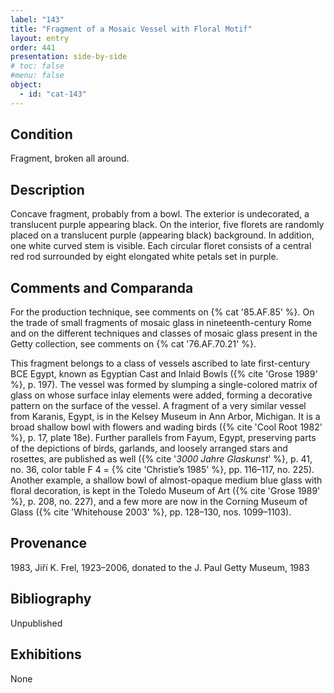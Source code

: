 ```yaml
---
label: "143"
title: "Fragment of a Mosaic Vessel with Floral Motif"
layout: entry
order: 441
presentation: side-by-side
# toc: false
#menu: false 
object:
  - id: "cat-143"
---
```


## Condition

Fragment, broken all around.

## Description

Concave fragment, probably from a bowl. The exterior is undecorated, a translucent purple appearing black. On the interior, five florets are randomly placed on a translucent purple (appearing black) background. In addition, one white curved stem is visible. Each circular floret consists of a central red rod surrounded by eight elongated white petals set in purple.

## Comments and Comparanda

For the production technique, see comments on {% cat '85.AF.85' %}. On the trade of small fragments of mosaic glass in nineteenth-century Rome and on the different techniques and classes of mosaic glass present in the Getty collection, see comments on {% cat '76.AF.70.21' %}.

This fragment belongs to a class of vessels ascribed to late first-century BCE Egypt, known as Egyptian Cast and Inlaid Bowls ({% cite 'Grose 1989' %}, p. 197). The vessel was formed by slumping a single-colored matrix of glass on whose surface inlay elements were added, forming a decorative pattern on the surface of the vessel. A fragment of a very similar vessel from Karanis, Egypt, is in the Kelsey Museum in Ann Arbor, Michigan. It is a broad shallow bowl with flowers and wading birds ({% cite 'Cool Root 1982' %}, p. 17, plate 18e). Further parallels from Fayum, Egypt, preserving parts of the depictions of birds, garlands, and loosely arranged stars and rosettes, are published as well ({% cite '*3000 Jahre Glaskunst*' %}, p. 41, no. 36, color table F 4 = {% cite 'Christie’s 1985' %}, pp. 116–117, no. 225). Another example, a shallow bowl of almost-opaque medium blue glass with floral decoration, is kept in the Toledo Museum of Art ({% cite 'Grose 1989' %}, p. 208, no. 227), and a few more are now in the Corning Museum of Glass ({% cite 'Whitehouse 2003' %}, pp. 128–130, nos. 1099–1103).

## Provenance

1983, Jiří K. Frel, 1923–2006, donated to the J. Paul Getty Museum, 1983

## Bibliography

Unpublished

## Exhibitions

None